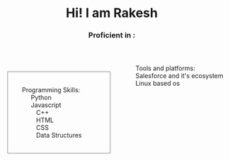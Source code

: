 
<header>
  <h1>Hi! I am Rakesh</h1>
  <h3>Proficient in : </h3>
</header>
<main style="display:flex; justify-content:space-between;">
  <div style="border:1px solid gray; margin:1rem; padding:2rem 2rem; text-align:left;">Programming Skills:
    <div style="padding: 0 20px">Python</div>
    <div style="padding: 0 20px">Javascript</div>
    <div style="padding: 0 2rem">C++</div>
    <div style="padding: 0 2rem">HTML</div>
    <div style="padding: 0 2rem">CSS</div>
    <div style="padding: 0 2rem">Data Structures</div>
  </div>  
  <div>Tools and platforms:
    <div>Salesforce and it's ecosystem</div>
    <div>Linux based os</div>
  </div>
</main>
<!--
**Rkverma94/Rkverma94** is a ✨ _special_ ✨ repository because its `README.md` (this file) appears on your GitHub profile.

Here are some ideas to get you started:

- 🔭 I’m currently working on ...
- 🌱 I’m currently learning ...
- 👯 I’m looking to collaborate on ...
- 🤔 I’m looking for help with ...
- 💬 Ask me about ...
- 📫 How to reach me: ...
- 😄 Pronouns: ...
- ⚡ Fun fact: ...
-->
